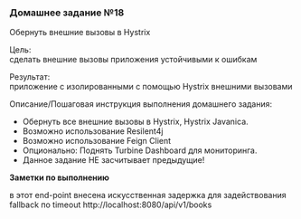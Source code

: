 <h3>Домашнее задание №18</h3>

Обернуть внешние вызовы в Hystrix

Цель:  
сделать внешние вызовы приложения устойчивыми к ошибкам


Результат:  
приложение с изолированными с помощью Hystrix внешними вызовами

Описание/Пошаговая инструкция выполнения домашнего задания:

* Обернуть все внешние вызовы в Hystrix, Hystrix Javanica.
* Возможно использование Resilent4j
* Возможно использование Feign Client
* Опционально: Поднять Turbine Dashboard для мониторинга.
* Данное задание НЕ засчитывает предыдущие!

__Заметки по выполнению__

в этот end-point внесена искусственная задержка для задействования fallback по timeout 
http://localhost:8080/api/v1/books

